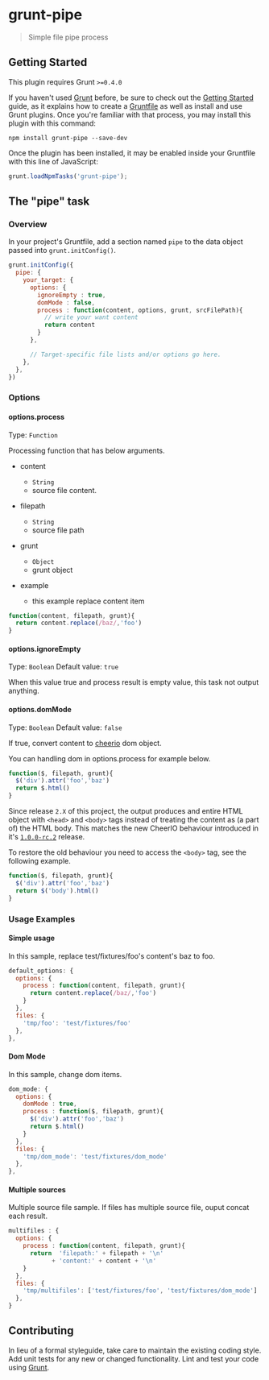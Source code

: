 # grunt-pipe

> Simple file pipe process

## Getting Started

This plugin requires Grunt `>=0.4.0`

If you haven't used [Grunt](http://gruntjs.com/) before, be sure to check out the [Getting Started](http://gruntjs.com/getting-started) guide, as it explains how to create a [Gruntfile](http://gruntjs.com/sample-gruntfile) as well as install and use Grunt plugins. Once you're familiar with that process, you may install this plugin with this command:

```shell
npm install grunt-pipe --save-dev
```

Once the plugin has been installed, it may be enabled inside your Gruntfile with this line of JavaScript:

```js
grunt.loadNpmTasks('grunt-pipe');
```

## The "pipe" task

### Overview

In your project's Gruntfile, add a section named `pipe` to the data object passed into `grunt.initConfig()`.

```js
grunt.initConfig({
  pipe: {
    your_target: {
      options: {
        ignoreEmpty : true,
        domMode : false,
        process : function(content, options, grunt, srcFilePath){
          // write your want content
          return content
        }
      },

      // Target-specific file lists and/or options go here.
    },
  },
})
```

### Options

#### options.process

Type: `Function`

Processing function that has below arguments.

- content
  - `String`
  - source file content.
- filepath
  - `String`
  - source file path
- grunt
  - `Object`
  - grunt object

- example
  - this example replace content item

```js
function(content, filepath, grunt){
  return content.replace(/baz/,'foo')
}
```

#### options.ignoreEmpty

Type: `Boolean`
Default value: `true`

When this value true and process result is empty value, this task not output anything.

#### options.domMode

Type: `Boolean`
Default value: `false`

If true, convert content to [cheerio](https://npmjs.org/package/cheerio) dom object.

You can handling dom in options.process for example below.

```js
function($, filepath, grunt){
  $('div').attr('foo','baz')
  return $.html()
}
```

Since release `2.X` of this project, the output produces and entire HTML object with `<head>` and `<body>` tags instead of treating the content as (a part of) the HTML body. This matches the new CheerIO behaviour introduced in it's [`1.0.0-rc.2`](https://github.com/cheeriojs/cheerio/releases/tag/1.0.0-rc.2) release.

To restore the old behaviour you need to access the `<body>` tag, see the following example.

```js
function($, filepath, grunt){
  $('div').attr('foo','baz')
  return $('body').html()
}
```

### Usage Examples

#### Simple usage

In this sample, replace test/fixtures/foo's content's baz to foo.

```js
default_options: {
  options: {
    process : function(content, filepath, grunt){
      return content.replace(/baz/,'foo')
    }
  },
  files: {
    'tmp/foo': 'test/fixtures/foo'
  },
},
```

#### Dom Mode

In this sample, change dom items.

```js
dom_mode: {
  options: {
    domMode : true,
    process : function($, filepath, grunt){
      $('div').attr('foo','baz')
      return $.html()
    }
  },
  files: {
    'tmp/dom_mode': 'test/fixtures/dom_mode'
  },
},
````

#### Multiple sources

Multiple source file sample.
If files has multiple source file, ouput concat each result.

```js
multifiles : {
  options: {
    process : function(content, filepath, grunt){
      return  'filepath:' + filepath + '\n'
            + 'content:' + content + '\n'
    }
  },
  files: {
    'tmp/multifiles': ['test/fixtures/foo', 'test/fixtures/dom_mode']
  },
}
```

## Contributing

In lieu of a formal styleguide, take care to maintain the existing coding style. Add unit tests for any new or changed functionality. Lint and test your code using [Grunt](http://gruntjs.com/).
